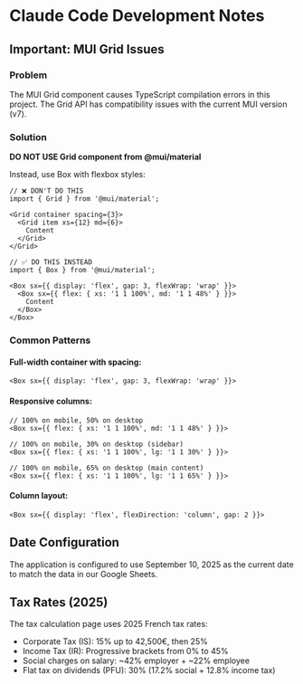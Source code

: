 # Claude Code Development Notes

## Important: MUI Grid Issues

### Problem
The MUI Grid component causes TypeScript compilation errors in this project. The Grid API has compatibility issues with the current MUI version (v7).

### Solution
**DO NOT USE Grid component from @mui/material**

Instead, use Box with flexbox styles:

```tsx
// ❌ DON'T DO THIS
import { Grid } from '@mui/material';

<Grid container spacing={3}>
  <Grid item xs={12} md={6}>
    Content
  </Grid>
</Grid>

// ✅ DO THIS INSTEAD
import { Box } from '@mui/material';

<Box sx={{ display: 'flex', gap: 3, flexWrap: 'wrap' }}>
  <Box sx={{ flex: { xs: '1 1 100%', md: '1 1 48%' } }}>
    Content
  </Box>
</Box>
```

### Common Patterns

#### Full-width container with spacing:
```tsx
<Box sx={{ display: 'flex', gap: 3, flexWrap: 'wrap' }}>
```

#### Responsive columns:
```tsx
// 100% on mobile, 50% on desktop
<Box sx={{ flex: { xs: '1 1 100%', md: '1 1 48%' } }}>

// 100% on mobile, 30% on desktop (sidebar)
<Box sx={{ flex: { xs: '1 1 100%', lg: '1 1 30%' } }}>

// 100% on mobile, 65% on desktop (main content)
<Box sx={{ flex: { xs: '1 1 100%', lg: '1 1 65%' } }}>
```

#### Column layout:
```tsx
<Box sx={{ display: 'flex', flexDirection: 'column', gap: 2 }}>
```

## Date Configuration

The application is configured to use September 10, 2025 as the current date to match the data in our Google Sheets.

## Tax Rates (2025)

The tax calculation page uses 2025 French tax rates:
- Corporate Tax (IS): 15% up to 42,500€, then 25%
- Income Tax (IR): Progressive brackets from 0% to 45%
- Social charges on salary: ~42% employer + ~22% employee
- Flat tax on dividends (PFU): 30% (17.2% social + 12.8% income tax)